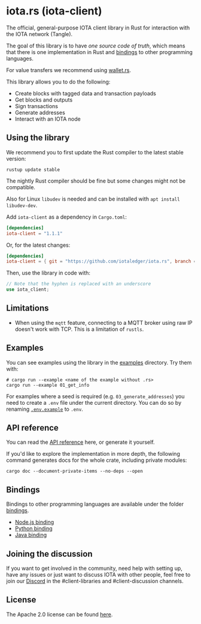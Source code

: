 # iota.rs (iota-client)

The official, general-purpose IOTA client library in Rust for interaction with the IOTA network (Tangle).

The goal of this library is to have _one source code of truth_, which means that there is one implementation in Rust and [bindings](#bindings) to other programming languages.

For value transfers we recommend using [wallet.rs](https://github.com/iotaledger/wallet.rs).

This library allows you to do the following:

* Create blocks with tagged data and transaction payloads
* Get blocks and outputs
* Sign transactions
* Generate addresses
* Interact with an IOTA node

## Using the library

We recommend you to first update the Rust compiler to the latest stable version:

```shell
rustup update stable
```

The nightly Rust compiler should be fine but some changes might not be compatible.

Also for Linux `libudev` is needed and can be installed with `apt install libudev-dev`.

Add `iota-client` as a dependency in `Cargo.toml`:

```toml
[dependencies]
iota-client = "1.1.1"
```

Or, for the latest changes:

```toml
[dependencies]
iota-client = { git = "https://github.com/iotaledger/iota.rs", branch = "develop" }
```

Then, use the library in code with:

```rust
// Note that the hyphen is replaced with an underscore
use iota_client;
```

## Limitations

- When using the `mqtt` feature, connecting to a MQTT broker using raw IP doesn't work with TCP. This is a limitation of `rustls`.

## Examples

You can see examples using the library in the [examples](client/examples/) directory. Try them with:

```shell
# cargo run --example <name of the example without .rs>
cargo run --example 01_get_info
```

For examples where a seed is required (e.g. `03_generate_addresses`) you need to create a `.env` file under the current directory. You can do so by renaming [`.env.example`](.env.example) to `.env`.

## API reference

You can read the [API reference](https://docs.rs/iota-client) here, or generate it yourself.

If you'd like to explore the implementation in more depth, the following command generates docs for the whole crate, including private modules:

```shell
cargo doc --document-private-items --no-deps --open
```

## Bindings

Bindings to other programming languages are available under the folder [bindings](client/bindings/).

* [Node.js binding](client/bindings/nodejs/)
* [Python binding](client/bindings/python/)
* [Java binding](client/bindings/java/)

## Joining the discussion

If you want to get involved in the community, need help with setting up, have any issues or just want to discuss IOTA with other people, feel free to join our [Discord](https://discord.iota.org/) in the #client-libraries and #client-discussion channels.

## License

The Apache 2.0 license can be found [here](LICENSE).
